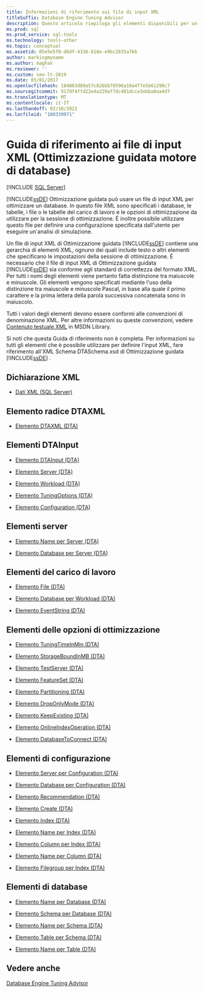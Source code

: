```yaml
---
title: Informazioni di riferimento sui file di input XML
titleSuffix: Database Engine Tuning Advisor
description: Questo articolo riepiloga gli elementi disponibili per un file di input XML usato da Ottimizzazione guidata motore di database per ottimizzare un database.
ms.prod: sql
ms.prod_service: sql-tools
ms.technology: tools-other
ms.topic: conceptual
ms.assetid: 05e5e5f0-d6df-4336-b18e-e9bc2835a766
author: markingmyname
ms.author: maghan
ms.reviewer: ''
ms.custom: seo-lt-2019
ms.date: 03/01/2017
ms.openlocfilehash: 184083d89a57c826bb78596a10a4f7e5b61298c7
ms.sourcegitcommit: 917df4ffd22e4a229af7dc481dcce3ebba0aa4d7
ms.translationtype: MT
ms.contentlocale: it-IT
ms.lasthandoff: 02/10/2021
ms.locfileid: "100339971"
---
```

# <a name="xml-input-file-reference-database-engine-tuning-advisor"></a>Guida di riferimento ai file di input XML (Ottimizzazione guidata motore di database)

 [!INCLUDE [SQL Server](../../includes/applies-to-version/sqlserver.md)]

[!INCLUDE[ssDE](../../includes/ssde-md.md)] Ottimizzazione guidata può usare un file di input XML per ottimizzare un database. In questo file XML sono specificati i database, le tabelle, i file o le tabelle del carico di lavoro e le opzioni di ottimizzazione da utilizzare per la sessione di ottimizzazione. È inoltre possibile utilizzare questo file per definire una configurazione specificata dall'utente per eseguire un'analisi di simulazione.  
  
 Un file di input XML di Ottimizzazione guidata [!INCLUDE[ssDE](../../includes/ssde-md.md)] contiene una gerarchia di elementi XML, ognuno dei quali include testo o altri elementi che specificano le impostazioni della sessione di ottimizzazione. È necessario che il file di input XML di Ottimizzazione guidata [!INCLUDE[ssDE](../../includes/ssde-md.md)] sia conforme agli standard di correttezza del formato XML. Per tutti i nomi degli elementi viene pertanto fatta distinzione tra maiuscole e minuscole. Gli elementi vengono specificati mediante l'uso della distinzione tra maiuscole e minuscole Pascal, in base alla quale il primo carattere e la prima lettera della parola successiva concatenata sono in maiuscolo.  
  
 Tutti i valori degli elementi devono essere conformi alle convenzioni di denominazione XML. Per altre informazioni su queste convenzioni, vedere [Contenuto testuale XML](/previous-versions/windows/desktop/ms763742(v=vs.85)) in MSDN Library.  
  
 Si noti che questa Guida di riferimento non è completa. Per informazioni su tutti gli elementi che è possibile utilizzare per definire l'input XML, fare riferimento all'XML Schema DTASchema.xsd di Ottimizzazione guidata [!INCLUDE[ssDE](../../includes/ssde-md.md)] .  
  
## <a name="xml-declaration"></a>Dichiarazione XML  
  
-   [Dati XML &#40;SQL Server&#41;](../../relational-databases/xml/xml-data-sql-server.md)  
  
## <a name="dtaxml-root-element"></a>Elemento radice DTAXML  
  
-   [Elemento DTAXML &#40;DTA&#41;](../../tools/dta/dtaxml-element-dta.md)  
  
## <a name="dtainput-elements"></a>Elementi DTAInput  
  
-   [Elemento DTAInput &#40;DTA&#41;](../../tools/dta/dtainput-element-dta.md)  
  
-   [Elemento Server &#40;DTA&#41;](../../tools/dta/server-element-dta.md)  
  
-   [Elemento Workload &#40;DTA&#41;](../../tools/dta/workload-element-dta.md)  
  
-   [Elemento TuningOptions &#40;DTA&#41;](../../tools/dta/tuningoptions-element-dta.md)  
  
-   [Elemento Configuration &#40;DTA&#41;](../../tools/dta/configuration-element-dta.md)  
  
## <a name="server-elements"></a>Elementi server  
  
-   [Elemento Name per Server &#40;DTA&#41;](../../tools/dta/name-element-for-server-dta.md)  
  
-   [Elemento Database per Server &#40;DTA&#41;](../../tools/dta/database-element-for-server-dta.md)  
  
## <a name="workload-elements"></a>Elementi del carico di lavoro  
  
-   [Elemento File &#40;DTA&#41;](../../tools/dta/file-element-dta.md)  
  
-   [Elemento Database per Workload &#40;DTA&#41;](../../tools/dta/database-element-for-workload-dta.md)  
  
-   [Elemento EventString &#40;DTA&#41;](../../tools/dta/eventstring-element-dta.md)  
  
## <a name="tuning-options-elements"></a>Elementi delle opzioni di ottimizzazione  
  
-   [Elemento TuningTimeInMin &#40;DTA&#41;](../../tools/dta/tuningtimeinmin-element-dta.md)  
  
-   [Elemento StorageBoundInMB &#40;DTA&#41;](../../tools/dta/storageboundinmb-element-dta.md)  
  
-   [Elemento TestServer &#40;DTA&#41;](../../tools/dta/testserver-element-dta.md)  
  
-   [Elemento FeatureSet &#40;DTA&#41;](../../tools/dta/featureset-element-dta.md)  
  
-   [Elemento Partitioning &#40;DTA&#41;](../../tools/dta/partitioning-element-dta.md)  
  
-   [Elemento DropOnlyMode &#40;DTA&#41;](../../tools/dta/droponlymode-element-dta.md)  
  
-   [Elemento KeepExisting &#40;DTA&#41;](../../tools/dta/keepexisting-element-dta.md)  
  
-   [Elemento OnlineIndexOperation &#40;DTA&#41;](../../tools/dta/onlineindexoperation-element-dta.md)  
  
-   [Elemento DatabaseToConnect &#40;DTA&#41;](../../tools/dta/databasetoconnect-element-dta.md)  
  
## <a name="configuration-elements"></a>Elementi di configurazione  
  
-   [Elemento Server per Configuration &#40;DTA&#41;](../../tools/dta/server-element-for-configuration-dta.md)  
  
-   [Elemento Database per Configuration &#40;DTA&#41;](../../tools/dta/database-element-for-configuration-dta.md)  
  
-   [Elemento Recommendation &#40;DTA&#41;](../../tools/dta/recommendation-element-dta.md)  
  
-   [Elemento Create &#40;DTA&#41;](../../tools/dta/create-element-dta.md)  
  
-   [Elemento Index &#40;DTA&#41;](../../tools/dta/index-element-dta.md)  
  
-   [Elemento Name per Index &#40;DTA&#41;](../../tools/dta/name-element-for-index-dta.md)  
  
-   [Elemento Column per Index &#40;DTA&#41;](../../tools/dta/column-element-for-index-dta.md)  
  
-   [Elemento Name per Column &#40;DTA&#41;](../../tools/dta/name-element-for-column-dta.md)  
  
-   [Elemento Filegroup per Index &#40;DTA&#41;](../../tools/dta/filegroup-element-for-index-dta.md)  
  
## <a name="database-elements"></a>Elementi di database  
  
-   [Elemento Name per Database &#40;DTA&#41;](../../tools/dta/name-element-for-database-dta.md)  
  
-   [Elemento Schema per Database &#40;DTA&#41;](../../tools/dta/schema-element-for-database-dta.md)  
  
-   [Elemento Name per Schema &#40;DTA&#41;](../../tools/dta/name-element-for-schema-dta.md)  
  
-   [Elemento Table per Schema &#40;DTA&#41;](../../tools/dta/table-element-for-schema-dta.md)  
  
-   [Elemento Name per Table &#40;DTA&#41;](../../tools/dta/name-element-for-table-dta.md)  
  
## <a name="see-also"></a>Vedere anche  
 [Database Engine Tuning Advisor](../../relational-databases/performance/database-engine-tuning-advisor.md)  
  
